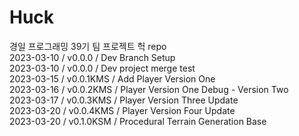 # Huck

경일 프로그래밍 39기 팀 프로젝트 헉 repo      
2023-03-10 / v0.0.0 / Dev Branch Setup       
2023-03-10 / v0.0.0 / Dev project merge test      
2023-03-15 / v0.0.1KMS / Add Player Version One      
2023-03-16 / v0.0.2KMS / Player Version One Debug - Version Two    
2023-03-17 / v0.0.3KMS / Player Version Three Update      
2023-03-20 / v0.0.4KMS / Player Version Four Update        
2023-03-20 / v0.1.0KSM / Procedural Terrain Generation Base         
